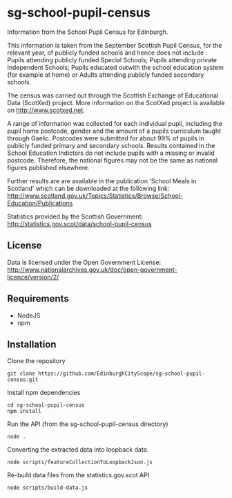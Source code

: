 # sg-school-pupil-census
Information from the School Pupil Census for Edinburgh.

This information is taken from the September Scottish Pupil Census, for the relevant year, of publicly funded schools and hence does not include : Pupils attending publicly funded Special Schools; Pupils attending private Independent Schools; Pupils educated outwith the school education system (for example at home) or Adults attending publicly funded secondary schools.

The census was carried out through the Scottish Exchange of Educational Data (ScotXed) project. More information on the ScotXed project is available on http://www.scotxed.net.

A range of information was collected for each individual pupil, including the pupil home postcode, gender and the amount of a pupils curriculum taught through Gaelic. Postcodes were submitted for about 99% of pupils in publicly funded primary and secondary schools. Results contained in the School Education Indictors do not include pupils with a missing or invalid postcode. Therefore, the national figures may not be the same as national figures published elsewhere.

Further results are are available in the publication 'School Meals in Scotland' which can be downloaded at the following link: http://www.scotland.gov.uk/Topics/Statistics/Browse/School-Education/Publications

Statistics provided by the Scottish Government:  http://statistics.gov.scot/data/school-pupil-census

## License

Data is licensed under the Open Government License: http://www.nationalarchives.gov.uk/doc/open-government-licence/version/2/

## Requirements

- NodeJS
- npm

## Installation

Clone the repository

```
git clone https://github.com/EdinburghCityScope/sg-school-pupil-census.git
```

Install npm dependencies

```
cd sg-school-pupil-census
npm install
```

Run the API (from the sg-school-pupil-census directory)

```
node .
```

Converting the extracted data into loopback data.

```
node scripts/featureCollectionToLoopbackJson.js
```

Re-build data files from the statistics.gov.scot API

```
node scripts/build-data.js
```
